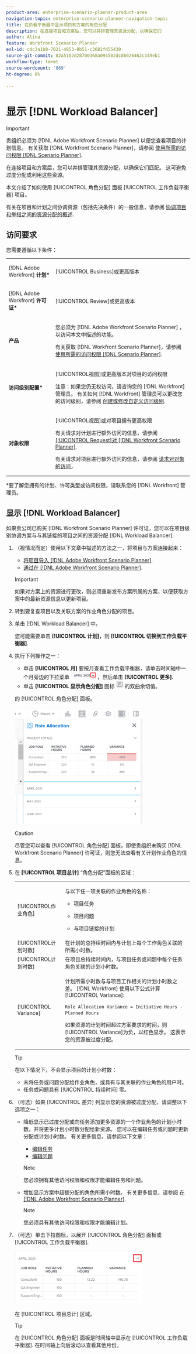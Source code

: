 ```yaml
---
product-area: enterprise-scenario-planner-product-area
navigation-topic: enterprise-scenario-planner-navigation-topic
title: 在负载平衡器中显示项目和方案的角色分配
description: 在连接项目和方案后，您可以并排管理其资源分配，以确保它们
author: Alina
feature: Workfront Scenario Planner
exl-id: cdc3a1b0-7021-4853-9b51-c3682fd55430
source-git-commit: 82a5102d28700368a094502dcd6026462c149eb1
workflow-type: tm+mt
source-wordcount: '869'
ht-degree: 0%

---
```


# 显示 [!DNL Workload Balancer]

>[!IMPORTANT]
>
>贵组织必须为 [!DNL Adobe Workfront Scenario Planner] 以便您查看项目的计划信息。 有关获取 [!DNL Workfront Scenario Planner]，请参阅 [使用所需的访问权限 [!DNL Scenario Planner]](../scenario-planner/access-needed-to-use-sp.md).

在连接项目和方案后，您可以并排管理其资源分配，以确保它们匹配。 这可避免过度分配或利用这些资源。

本文介绍了如何使用 [!UICONTROL 角色分配] 面板 [!UICONTROL 工作负载平衡器] 项目。

有关在项目和计划之间协调资源（包括先决条件）的一般信息，请参阅 [协调项目和举措之间的资源分配的概述](../scenario-planner/overview-reconcile-allocations-between-projects-initiatives.md).

## 访问要求

您需要遵循以下条件：

<table style="table-layout:auto"> 
 <col> 
 <col> 
 <tbody> 
  <tr> 
   <td> <p>[!DNL Adobe Workfront]<b> 计划*</b> </p> </td> 
   <td>[!UICONTROL Business]或更高版本</td> 
  </tr> 
  <tr> 
   <td> <p>[!DNL Adobe Workfront]<b> 许可证*</b> </p> </td> 
   <td> <p>[!UICONTROL Review]或更高版本</p> </td> 
  </tr> 
  <tr> 
   <td><b>产品</b> </td> 
   <td> <p>您必须为 [!DNL Adobe Workfront Scenario Planner] ，以访问本文中描述的功能。</p> <p>有关获取 [!DNL Workfront Scenario Planner]，请参阅 <a href="../scenario-planner/access-needed-to-use-sp.md">使用所需的访问权限 [!DNL Scenario Planner]</a>. </p> </td> 
  </tr> 
  <tr data-mc-conditions=""> 
   <td><strong>访问级别配置*</strong> </td> 
   <td> <p>[!UICONTROL视图]或更高版本对项目的访问权限 </p> <p>注意：如果您仍无权访问，请咨询您的 [!DNL Workfront] 管理员。 有关如何 [!DNL Workfront] 管理员可以更改您的访问级别，请参阅 <a href="../administration-and-setup/add-users/configure-and-grant-access/create-modify-access-levels.md" class="MCXref xref">创建或修改自定义访问级别</a>.</p> </td> 
  </tr> 
  <tr data-mc-conditions=""> 
   <td> <p><strong>对象权限</strong> </p> </td> 
   <td> <p>[!UICONTROL视图]或对项目拥有更高权限</p> <p>有关请求对计划进行额外访问的信息，请参阅 <a href="../scenario-planner/request-access-to-plan.md">[!UICONTROL Request]对 [!DNL Workfront Scenario Planner]</a>.</p> <p>有关请求对项目进行额外访问的信息，请参阅 <a href="../workfront-basics/grant-and-request-access-to-objects/request-access.md" class="MCXref xref">请求对对象的访问 </a>. </p> </td> 
  </tr> 
 </tbody> 
</table>

&#42;要了解您拥有的计划、许可类型或访问权限，请联系您的 [!DNL Workfront] 管理员。

## 显示 [!DNL Workload Balancer]

如果贵公司已购买 [!DNL Workfront Scenario Planner] 许可证，您可以在项目级别协调方案与与其链接的项目之间的资源分配 [!DNL Workload Balancer].

1. （视情况而定）使用以下文章中描述的方法之一，将项目与方案连接起来：

   * [将项目导入 [!DNL Adobe Workfront Scenario Planner]](import-projects-to-plans.md).
   * [通过在 [!DNL Adobe Workfront Scenario Planner]](publish-scenarios-update-projects.md).

   >[!IMPORTANT]
   >
   >如果对方案上的资源进行更改，则必须重新发布方案所属的方案，以便获取方案中的最新资源信息以更新项目。

1. 转到要复查项目以及关联方案的作业角色分配的项目。
1. 单击 [!DNL Workload Balancer] 中。

   您可能需要单击 **[!UICONTROL 计划]**，则 **[!UICONTROL 切换到工作负载平衡器]**.

1. 执行下列操作之一：

   * 单击 **[!UICONTROL 月]** 要按月查看工作负载平衡器，请单击时间轴中一个月旁边的下拉菜单 ![](assets/drop-down-next-to-month-month-view-wb.png)，然后单击 **[!UICONTROL 更多]**.
   * 单击 **[!UICONTROL 显示角色分配]** 图标 ![](assets/show-role-allocation-icon.png) 的双曲余切值。

   的 [!UICONTROL 角色分配] 面板。

   ![](assets/role-allocation-panel-months-collapsed-350x319.png)

   >[!CAUTION]
   >
   >尽管您可以查看 [!UICONTROL 角色分配] 面板，即使贵组织未购买 [!DNL Workfront Scenario Planner] 许可证，则您无法查看有关计划作业角色的信息。

   <!--
   <p data-mc-conditions="QuicksilverOrClassic.Draft mode">(NOTE: ensure this step stays 5 to match the mention of it in the section below)</p>
   -->

1. 在 **[!UICONTROL 项目总计]** “角色分配”面板的区域：

   <table style="table-layout:auto"> 
    <col> 
    <col> 
    <tbody> 
     <tr> 
      <td role="rowheader">[!UICONTROL作业角色]</td> 
      <td> <p>与以下任一项关联的作业角色的名称：</p> 
       <ul> 
        <li> <p>项目任务</p> </li> 
        <li> <p>项目问题</p> </li> 
        <li> <p>与项目链接的计划</p> </li> 
       </ul> </td> 
     </tr> 
     <tr> 
      <td role="rowheader">[!UICONTROL计划时数]</td> 
      <td>在计划的总持续时间内与计划上每个工作角色关联的所需小时数。 </td> 
     </tr> 
     <tr> 
      <td role="rowheader">[!UICONTROL计划时数]</td> 
      <td>在项目总持续时间内，与项目任务或问题中每个任务角色关联的计划小时数。 </td> 
     </tr> 
     <tr> 
      <td role="rowheader">[!UICONTROL Variance]</td> 
      <td> <p>计划所需小时数与与项目工作相关的计划小时数之差。 [!DNL Workfront] 使用以下公式计算[!UICONTROL Variance]:</p> <p><code>Role Allocation Variance = Initiative Hours - Planned Hours</code> </p> <p>如果资源的计划时间超过方案要求的时间，则[!UICONTROL Variance]为负，以红色显示。 这表示您的资源被过度分配。 </p> </td> 
     </tr> 
    </tbody> 
   </table>

   >[!TIP]
   >
   >在以下情况下，不会显示项目的计划小时数：
   >
   >   
   >   
   >   * 未将任务或问题分配给作业角色，或具有与其关联的作业角色的用户时。
   >   * 任务或问题具有 [!UICONTROL 持续时间] 零。




1. （可选）如果 [!UICONTROL 差异] 列显示您的资源被过度分配，请调整以下选项之一：

   * 降低显示已过度分配或向任务添加更多资源的一个作业角色的计划小时数，并将更多计划小时数分配给新资源。 您可以在编辑任务或问题时更新分配或计划小时数。 有关更多信息，请参阅以下文章：

      * [编辑任务](../manage-work/tasks/manage-tasks/edit-tasks.md)
      * [编辑问题](../manage-work/issues/manage-issues/edit-issues.md)

      >[!NOTE]
      >
      >您必须拥有其他访问权限和权限才能编辑任务和问题。

   * 增加显示方案中超额分配的角色所需小时数。 有关更多信息，请参阅 [在 [!DNL Adobe Workfront Scenario Planner]](create-and-edit-initiatives.md).

      >[!NOTE]
      >
      >您必须具有其他访问权限和权限才能编辑计划。


1. （可选）单击下拉图标，以展开 [!UICONTROL 角色分配] 面板或 [!UICONTROL 工作负载平衡器].

   ![](assets/month-expanded-highlighted-role-allocation-panel-wb-350x145.png)

   在 [!UICONTROL 项目总计] 区域。

   >[!TIP]
   >
   >在 [!UICONTROL 角色分配] 面板是时间轴中显示在 [!UICONTROL 工作负载平衡器]. 在时间轴上向后滚动以查看其他月份。

   <!--
   <li value="8" data-mc-conditions="QuicksilverOrClassic.Draft mode"> <p> </p> </li>
   -->


